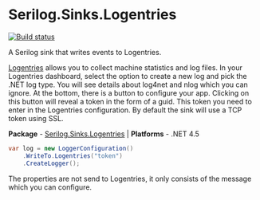 # Serilog.Sinks.Logentries

[![Build status](https://ci.appveyor.com/api/projects/status/4tfqyatqgioc1njc/branch/master?svg=true)](https://ci.appveyor.com/project/serilog/serilog-sinks-logentries/branch/master)

A Serilog sink that writes events to Logentries.

[Logentries](http://www.logentries.com) allows you to collect machine statistics and log files. 
In your Logentries dashboard, select the option to create a new log and pick the .NET log type. You will see details about log4net and nlog which you can ignore. At the bottom, there is a button to configure your app. Clicking on this button will reveal a token in the form of a guid. This token you need to enter in the Logentries configuration. By default the sink will use a TCP token using SSL.

**Package** - [Serilog.Sinks.Logentries](http://nuget.org/packages/serilog.sinks.logentries)
| **Platforms** - .NET 4.5

```csharp
var log = new LoggerConfiguration()
    .WriteTo.Logentries("token")
    .CreateLogger();
```

The properties are not send to Logentries, it only consists of the message which you can configure.
